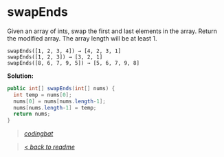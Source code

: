 # swapEnds

Given an array of ints, swap the first and last elements in the array. Return the modified array. The array length will be at least 1.

```
swapEnds([1, 2, 3, 4]) → [4, 2, 3, 1]
swapEnds([1, 2, 3]) → [3, 2, 1]
swapEnds([8, 6, 7, 9, 5]) → [5, 6, 7, 9, 8]
```

**Solution:**

```java
public int[] swapEnds(int[] nums) {
  int temp = nums[0];
  nums[0] = nums[nums.length-1];
  nums[nums.length-1] = temp;
  return nums;
}
```

> _[codingbat](http://codingbat.com/prob/p118044)_

> [< _back to readme_](FINDREPLACEREADME)